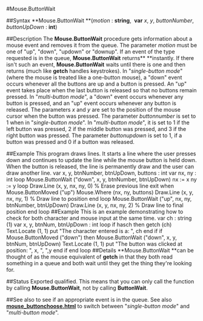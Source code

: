 
#Mouse.ButtonWait

##Syntax
**Mouse.ButtonWait **(*motion* : **string**,  **var** *x*, *y*, *buttonNumber*, *buttonUpDown* : **int**)

##Description
The **Mouse.ButtonWait** procedure gets information about a mouse event and removes it from the queue.
The parameter *motion* must be one of "up", "down", "updown" or "downup". If an event of the type requested is in the queue, **Mouse.ButtonWait** returns** **instantly. If there isn't such an event, **Mouse.ButtonWait** waits until there is one and then returns (much like **getch** handles keystrokes).
In "*single-button mode*" (where the mouse is treated like a one-button mouse), a "down" event occurs whenever all the buttons are up and a button is pressed. An "up" event takes place when the last button is released so that no buttons remain pressed.
In "*multi-button mode*", a "down" event occurs whenever any button is pressed, and an "up" event occurs whenever any button is released.
The parameters *x* and *y* are set to the position of the mouse cursor when the button was pressed. The parameter *buttonnumber* is set to 1 when in "*single-button mode*". In  "*multi-button mode*", it is set to 1 if the left button was pressed, 2 if the middle button was pressed, and 3 if the right button was pressed. The parameter *buttonupdown* is set to 1, if a button was pressed and 0 if a button was released. 

##Example
This program draws lines. It starts a line where the user presses down and continues to update the line while the mouse button is held down. When the button is released, the line is permanently draw and the user can draw another line.
        var x, y, btnNumber, btnUpDown, buttons : int
        var nx, ny : int
        loop
            Mouse.ButtonWait ("down", x, y, btnNumber, btnUpDown)
            nx := x
            ny := y
            loop
                Draw.Line (x, y, nx, ny, 0) % Erase previous line
                exit when Mouse.ButtonMoved ("up")
                Mouse.Where (nx, ny, buttons)
                Draw.Line (x, y, nx, ny, 1) % Draw line to position
            end loop
            Mouse.ButtonWait ("up", nx, ny, btnNumber, btnUpDown)
            Draw.Line (x, y, nx, ny, 2) % Draw line to final position
        end loop
##Example
This is an example demonstrating how to check for both character and mouse input at the same time.
        var ch : string (1)
        var x, y, btnNum, btnUpDown : int
        loop
            if hasch then
                getch (ch)
                Text.Locate (1, 1)
                put "The character entered is a: ", ch
            end if
            if Mouse.ButtonMoved ("down") then
                Mouse.ButtonWait ("down", x, y, btnNum, btnUpDown)
                Text.Locate (1, 1)
                put "The button was clicked at position: ", x, ", ",y
            end if
        end loop
##Details
**Mouse.ButtonWait **can be thought of as the mouse equivalent of **getch** in that they both read something in a queue and both wait until they get the thing they're looking for.

##Status
Exported qualified.
This means that you can only call the function by calling **Mouse.ButtonWait**, not by calling **ButtonWait**.

##See also
**[](Mouse.ButtonWait)** to see if an appropriate event is in the queue. See also **[mouse_buttonchoose.html](Mouse.ButtonChoose)** to switch between "*single-button mode*" and "*multi-button mode*".

